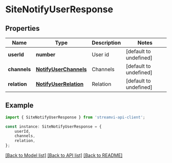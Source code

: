 # SiteNotifyUserResponse


## Properties

Name | Type | Description | Notes
------------ | ------------- | ------------- | -------------
**userId** | **number** | User id | [default to undefined]
**channels** | [**NotifyUserChannels**](NotifyUserChannels.md) | Channels | [default to undefined]
**relation** | [**NotifyUserRelation**](NotifyUserRelation.md) | Relation | [default to undefined]

## Example

```typescript
import { SiteNotifyUserResponse } from 'streamvi-api-client';

const instance: SiteNotifyUserResponse = {
    userId,
    channels,
    relation,
};
```

[[Back to Model list]](../README.md#documentation-for-models) [[Back to API list]](../README.md#documentation-for-api-endpoints) [[Back to README]](../README.md)
